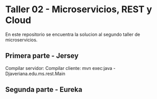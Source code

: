 # Taller 02 - Microservicios, REST y Cloud
En este repositorio se encuentra la solucion al segundo taller de microservicios.

## Primera parte - Jersey

Compilar servidor: 
Compilar cliente: mvn exec:java -Djaveriana.edu.ms.rest.Main

## Segunda parte - Eureka


